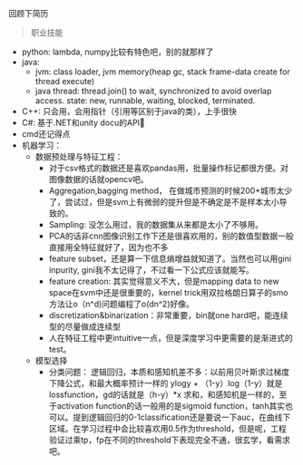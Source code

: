 回顾下简历

> 职业技能
* python: lambda, numpy比较有特色吧，别的就那样了
* java:
  * jvm: class loader, jvm memory(heap gc, stack frame-data create for thread execute)
  * java thread: thread.join() to wait, synchronized to avoid overlap access. state: new, runnable, waiting, blocked, terminated.
* C++: 只会用，会用指针（引用等区别于java的类），上手很快
* C#: 基于.NET和unity docu的API🦐
* cmd还记得点
* 机器学习：
  * 数据预处理与特征工程： 
    * 对于csv格式的数据还是喜欢pandas用，批量操作标记都很方便。对图像数据的话就opencv吧。
    * Aggregation,bagging method， 在做城市预测的时候200+城市太少了，尝试过，但是svm上有微弱的提升但是不确定是不是样本太小导致的。
    * Sampling: 没怎么用过，我的数据集从来都是太小了不够用。
    * PCA的话非cnn图像识别工作下还是很喜欢用的，别的数值型数据一般直接用全特征就好了，因为也不多
    * feature subset，还是算一下信息熵增益就知道了。当然也可以用gini inpurity, gini我不太记得了，不过看一下公式应该就能写。
    * feature creation: 其实觉得意义不大，但是mapping data to new space在svm中还是很重要的，kernel trick用双拉格朗日算子的smo方法让o（n^d)问题编程了o(dn^2)好像。
    * discretization&binarization：非常重要，bin就one hard吧，能连续型的尽量做成连续型
    * 人在特征工程中更intuitive一点，但是深度学习中更需要的是渐进式的test。
  * 模型选择
    * 分类问题：
      逻辑回归，本质和感知机差不多：以前用贝叶斯求过梯度下降公式，和最大概率预计一样的 ylogy + （1-y）log（1-y）就是lossfunction，gd的话就是（h-y）*x 求和，和感知机是一样的，至于activation function的话一般用的是sigmoid function，tanh其实也可以。提到逻辑回归的0-1classification还是要说一下auc，在曲线下区域。在学习过程中会比较喜欢用0.5作为threshold，但是呢，工程验证过乘tp，fp在不同的threshold下表现完全不通，很玄学，看需求吧。
